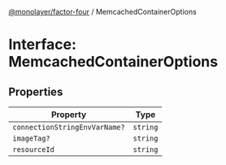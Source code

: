 [@monolayer/factor-four](../globals.md) / MemcachedContainerOptions

# Interface: MemcachedContainerOptions

## Properties

| Property | Type |
| ------ | ------ |
| `connectionStringEnvVarName?` | `string` |
| `imageTag?` | `string` |
| `resourceId` | `string` |
